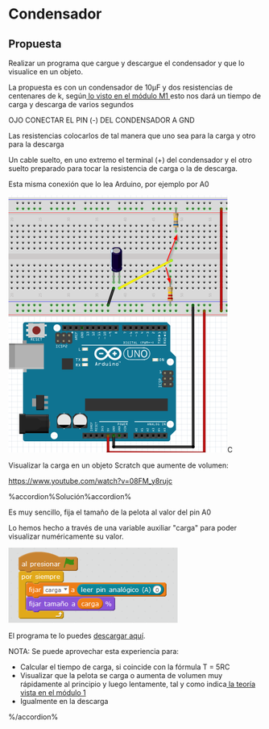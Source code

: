# Condensador

## Propuesta

Realizar un programa que cargue y descargue el condensador y que lo visualice en un objeto.

La propuesta es con un condensador de 10μF y dos resistencias de centenares de k, según[ lo visto en el módulo M1 ](https://catedu.gitbooks.io/ensena-pensamiento-computacional-con-arduino/content/condensador.html)esto nos dará un tiempo de carga y descarga de varios segundos

OJO CONECTAR EL PIN (-) DEL CONDENSADOR A GND

Las resistencias colocarlos de tal manera que uno sea para la carga y otro para la descarga

Un cable suelto, en uno extremo el terminal (+) del condensador y el otro suelto preparado para tocar la resistencia de carga o la de descarga.

Esta misma conexión que lo lea Arduino, por ejemplo por A0



 <img src="img/cto-condensador.png" width="435" height="510" />C

Visualizar la carga en un objeto Scratch que aumente de volumen:

https://www.youtube.com/watch?v=08FM_y8rujc

%accordion%Solución%accordion%

Es muy sencillo, fija el tamaño de la pelota al valor del pin A0

Lo hemos hecho a través de una variable auxiliar "carga" para poder visualizar numéricamente su valor.

<img src="img/condensador.png" width="336" height="149" />

El programa te lo puedes [descargar aquí](http://aularagon.catedu.es/materialesaularagon2013/arduino/M2/condensador.sb2).

NOTA: Se puede aprovechar esta experiencia para:

- Calcular el tiempo de carga, si coincide con la fórmula T = 5RC
- Visualizar que la pelota se carga o aumenta de volumen muy rápidamente al principio y luego lentamente, tal y como indica[ la teoría vista en el módulo 1](https://catedu.gitbooks.io/ensena-pensamiento-computacional-con-arduino/content/condensador.html)
- Igualmente en la descarga


%/accordion%


